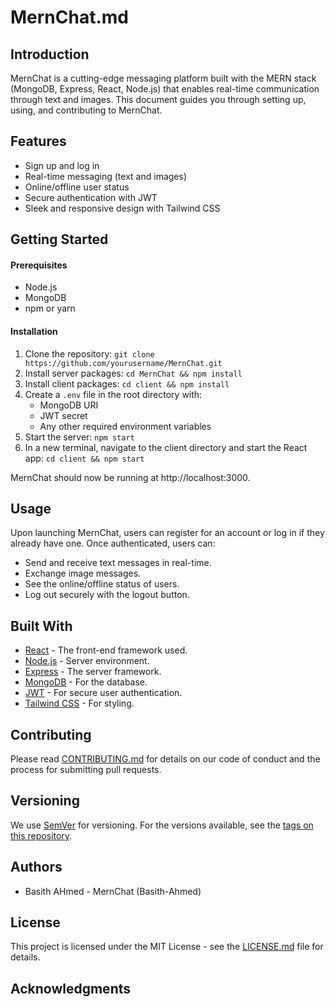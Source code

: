 # MernChat.md

## Introduction

MernChat is a cutting-edge messaging platform built with the MERN stack (MongoDB, Express, React, Node.js) that enables real-time communication through text and images. This document guides you through setting up, using, and contributing to MernChat.

## Features

* Sign up and log in
* Real-time messaging (text and images)
* Online/offline user status
* Secure authentication with JWT
* Sleek and responsive design with Tailwind CSS

## Getting Started

#### Prerequisites

* Node.js
* MongoDB
* npm or yarn

#### Installation

1. Clone the repository: ```git clone https://github.com/yourusername/MernChat.git```
2. Install server packages: ```cd MernChat && npm install```
3. Install client packages: ```cd client && npm install```
4. Create a `.env` file in the root directory with:
    * MongoDB URI
    * JWT secret
    * Any other required environment variables
5. Start the server: ```npm start```
6. In a new terminal, navigate to the client directory and start the React app: ```cd client && npm start```

MernChat should now be running at http://localhost:3000.


## Usage

Upon launching MernChat, users can register for an account or log in if they already have one. Once authenticated, users can:
- Send and receive text messages in real-time.
- Exchange image messages.
- See the online/offline status of users.
- Log out securely with the logout button.

## Built With

- [React](https://reactjs.org/) - The front-end framework used.
- [Node.js](https://nodejs.org/) - Server environment.
- [Express](https://expressjs.com/) - The server framework.
- [MongoDB](https://www.mongodb.com/) - For the database.
- [JWT](https://jwt.io/) - For secure user authentication.
- [Tailwind CSS](https://tailwindcss.com/) - For styling.


## Contributing

Please read [CONTRIBUTING.md](#) for details on our code of conduct and the process for submitting pull requests.


## Versioning

We use [SemVer](http://semver.org/) for versioning. For the versions available, see the [tags on this repository](https://github.com/yourusername/MernChat/tags).


## Authors

* Basith AHmed - MernChat (Basith-Ahmed)

## License

This project is licensed under the MIT License - see the [LICENSE.md](LICENSE.md) file for details.


## Acknowledgments


